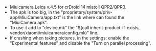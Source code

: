 - Miuicamera Leica v.4.5 for crDroid 14 miatoll QPR2/QPR3.
- The apk is too big, in the "proprietary/system/priv-app/MiuiCamera/app.txt" is the link where can found the "MiuiCamera.apk".
- To use it add to "device.mk" the "$(call inherit-product-if-exists, vendor/xiaomi/miuicamera/config.mk)" line.
- If crashing when taking pictures, in the settings: enable the "Experimental features" and disable the "Turn on parallel processing".
